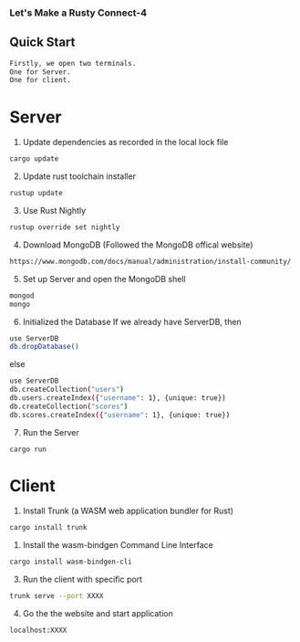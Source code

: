 ### Let's Make a Rusty Connect-4

## Quick Start

```sh
Firstly, we open two terminals. 
One for Server.
One for client. 
```

# Server 
1. Update dependencies as recorded in the local lock file
```sh
cargo update
```

2. Update rust toolchain installer
```sh
rustup update
```

3. Use Rust Nightly
```sh
rustup override set nightly
```

4. Download MongoDB (Followed the MongoDB offical website)
```sh
https://www.mongodb.com/docs/manual/administration/install-community/
```

5. Set up Server and open the MongoDB shell
```sh
mongod
mongo
```

6. Initialized the Database
If we already have ServerDB, then
```sh
use ServerDB
db.dropDatabase() 
```
else
```sh
use ServerDB
db.createCollection("users")
db.users.createIndex({"username": 1}, {unique: true})
db.createCollection("scores")
db.scores.createIndex({"username": 1}, {unique: true})
```

7. Run the Server
```sh
cargo run
```

# Client
1. Install Trunk (a WASM web application bundler for Rust)
```sh
cargo install trunk
```

1. Install the wasm-bindgen Command Line Interface
```sh
cargo install wasm-bindgen-cli
```

3. Run the client with specific port
```sh
trunk serve --port XXXX
```

4. Go the the website and start application
```sh
localhost:XXXX
```
